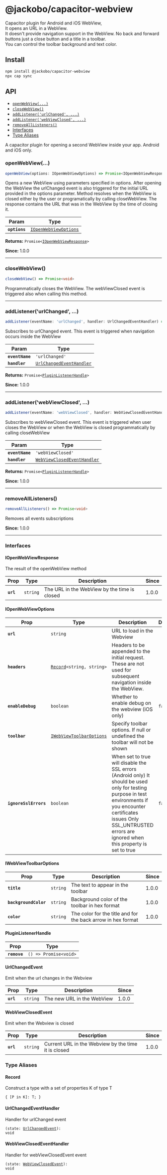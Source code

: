 # @jackobo/capacitor-webview

Capacitor plugin for Android and iOS WebView,  
It opens an URL in a WebView.  
It doesn't provide navigation support in the WebView. No back and forward buttons just a close button and a title in a toolbar.  
You can control the toolbar background and text color.    

## Install

```bash
npm install @jackobo/capacitor-webview
npx cap sync
```

## API

<docgen-index>

* [`openWebView(...)`](#openwebview)
* [`closeWebView()`](#closewebview)
* [`addListener('urlChanged', ...)`](#addlistenerurlchanged-)
* [`addListener('webViewClosed', ...)`](#addlistenerwebviewclosed-)
* [`removeAllListeners()`](#removealllisteners)
* [Interfaces](#interfaces)
* [Type Aliases](#type-aliases)

</docgen-index>

<docgen-api>
<!--Update the source file JSDoc comments and rerun docgen to update the docs below-->

A capacitor plugin for opening a second WebView inside your app.
Android and iOS only.

### openWebView(...)

```typescript
openWebView(options: IOpenWebViewOptions) => Promise<IOpenWebViewResponse>
```

Opens a new WebView using parameters specified in options.
After opening the WebView the urlChanged event is also triggered for the initial URL provided in the options parameter.
Method resolves when the WebView is closed either by the user or programatically by calling closeWebView.
The response contains the URL that was in the WebView by the time of closing it.

| Param         | Type                                                                |
| ------------- | ------------------------------------------------------------------- |
| **`options`** | <code><a href="#iopenwebviewoptions">IOpenWebViewOptions</a></code> |

**Returns:** <code>Promise&lt;<a href="#iopenwebviewresponse">IOpenWebViewResponse</a>&gt;</code>

**Since:** 1.0.0

--------------------


### closeWebView()

```typescript
closeWebView() => Promise<void>
```

Programmatically closes the WebView. The webViewClosed event is triggered also when calling this method.

--------------------


### addListener('urlChanged', ...)

```typescript
addListener(eventName: 'urlChanged', handler: UrlChangedEventHandler) => Promise<PluginListenerHandle>
```

Subscribes to urlChanged event.
This event is triggered when navigation occurs inside the WebView

| Param           | Type                                                                      |
| --------------- | ------------------------------------------------------------------------- |
| **`eventName`** | <code>'urlChanged'</code>                                                 |
| **`handler`**   | <code><a href="#urlchangedeventhandler">UrlChangedEventHandler</a></code> |

**Returns:** <code>Promise&lt;<a href="#pluginlistenerhandle">PluginListenerHandle</a>&gt;</code>

**Since:** 1.0.0

--------------------


### addListener('webViewClosed', ...)

```typescript
addListener(eventName: 'webViewClosed', handler: WebViewClosedEventHandler) => Promise<PluginListenerHandle>
```

Subscribes to webViewClosed event.
This event is triggered when user closes the WebView or when the WebView is closed programmatically by calling closeWebView

| Param           | Type                                                                            |
| --------------- | ------------------------------------------------------------------------------- |
| **`eventName`** | <code>'webViewClosed'</code>                                                    |
| **`handler`**   | <code><a href="#webviewclosedeventhandler">WebViewClosedEventHandler</a></code> |

**Returns:** <code>Promise&lt;<a href="#pluginlistenerhandle">PluginListenerHandle</a>&gt;</code>

**Since:** 1.0.0

--------------------


### removeAllListeners()

```typescript
removeAllListeners() => Promise<void>
```

Removes all events subscriptions

**Since:** 1.0.0

--------------------


### Interfaces


#### IOpenWebViewResponse

The result of the openWebView method

| Prop      | Type                | Description                                  | Since |
| --------- | ------------------- | -------------------------------------------- | ----- |
| **`url`** | <code>string</code> | The URL in the WebView by the time is closed | 1.0.0 |


#### IOpenWebViewOptions

| Prop                  | Type                                                                      | Description                                                                                                                                                                                                                              | Default            | Since |
| --------------------- | ------------------------------------------------------------------------- | ---------------------------------------------------------------------------------------------------------------------------------------------------------------------------------------------------------------------------------------- | ------------------ | ----- |
| **`url`**             | <code>string</code>                                                       | URL to load in the Webview                                                                                                                                                                                                               |                    | 1.0.0 |
| **`headers`**         | <code><a href="#record">Record</a>&lt;string, string&gt;</code>           | Headers to be appended to the initial request. These are not used for subsequent navigation inside the WebView.                                                                                                                          |                    | 1.0.0 |
| **`enableDebug`**     | <code>boolean</code>                                                      | Whether to enable debug on the webview (iOS only)                                                                                                                                                                                        | <code>false</code> | 1.0.0 |
| **`toolbar`**         | <code><a href="#iwebviewtoolbaroptions">IWebViewToolbarOptions</a></code> | Specify toolbar options. If null or undefined the toolbar will not be shown                                                                                                                                                              |                    | 1.0.0 |
| **`ignoreSslErrors`** | <code>boolean</code>                                                      | When set to true will disable the SSL errors (Android only) It should be used only for testing purpose in test environments if you encounter certificates issues Only SSL_UNTRUSTED errors are ignored when this property is set to true | <code>false</code> | 1.0.0 |


#### IWebViewToolbarOptions

| Prop                  | Type                | Description                                                  | Since |
| --------------------- | ------------------- | ------------------------------------------------------------ | ----- |
| **`title`**           | <code>string</code> | The text to appear in the toolbar                            | 1.0.0 |
| **`backgroundColor`** | <code>string</code> | Background color of the toolbar in hex format                | 1.0.0 |
| **`color`**           | <code>string</code> | The color for the title and for the back arrow in hex format | 1.0.0 |


#### PluginListenerHandle

| Prop         | Type                                      |
| ------------ | ----------------------------------------- |
| **`remove`** | <code>() =&gt; Promise&lt;void&gt;</code> |


#### UrlChangedEvent

Emit when the url changes in the Webview

| Prop      | Type                | Description                | Since |
| --------- | ------------------- | -------------------------- | ----- |
| **`url`** | <code>string</code> | The new URL in the WebView | 1.0.0 |


#### WebViewClosedEvent

Emit when the Webview is closed

| Prop      | Type                | Description                                         | Since |
| --------- | ------------------- | --------------------------------------------------- | ----- |
| **`url`** | <code>string</code> | Current URL in the Webview by the time it is closed | 1.0.0 |


### Type Aliases


#### Record

Construct a type with a set of properties K of type T

<code>{ [P in K]: T; }</code>


#### UrlChangedEventHandler

Handler for urlChanged event

<code>(state: <a href="#urlchangedevent">UrlChangedEvent</a>): void</code>


#### WebViewClosedEventHandler

Handler for webViewClosedEvent event

<code>(state: <a href="#webviewclosedevent">WebViewClosedEvent</a>): void</code>

</docgen-api>

